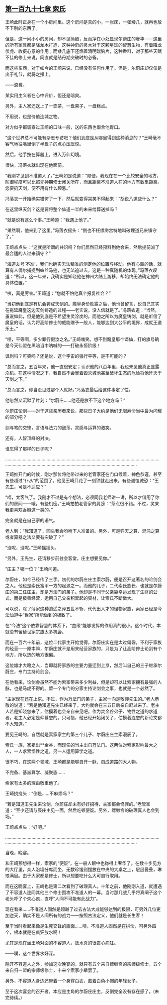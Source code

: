 ## [第一百九十七章 索氏](https://www.xxbiquge.com/11_11207/9169478.html)


  王崎此时正身在一个小房间里。这个房间是真的小，一张床，一张矮几，就再也放不下别的东西了。

  但是，这一间小小的房间，却不见简陋，反而净在小处显现尔蔚庄的奢华——这里的所有家具都是降龙木打造，这种神奇的灵木对于这颗星球的智慧生物，有着降龙伏虎、收摄心意的作用；而矮几底下还燃着清明瑞脑片，这种香料，对于那些天赋不佳的修士来说，简直就是结丹期突破时的必备。

  而这些东西，对于如今的王崎来说，已经没有任何作用了。但是，尔蔚庄却仅仅是出于礼节，就将之摆上。

  ——浪费。

  某实用主义者在心中评价，但还是暗爽。

  另外，主人家还送上了一壶茶，一盘果子，一盘糕点。

  不用说，也是价值连城之物。

  对方似乎都调查过王崎的口味一般，送的东西也很合他胃口。

  “这个世界总不可能有杂志专访吧？他们到底是从哪里得到这种消息的？”王崎毫不客气地往嘴里倒了半盘子的点心压压惊。

  然后，他手按在算器上，进入万仙幻境。

  很快，冯落衣就出现在他面前。

  “我刚才见到不准道人了。”王崎如是说道：“顺便，我现在在一个比较安全的地方，防御程度可以比照元神期修士闭关所在，而且距离不准道人在的地方有数里距离。您要扔天剑，便不用有什么顾忌。”

  冯落衣一开始确实错愕了一下，然后就变得哭笑不得起来：“胡说八道些什么？”

  在这里纵天剑？这是要将整个仙道一半的未来给葬送掉吗？

  “就是说有这么个事。”王崎道：“我遇上他了。”

  “果然啊，他来到了这里。”冯落衣摇头：“倒也不枉缥缈宫特地叫破理道兄来镇守了。”

  王崎点点头：“这就是所谓的共识吗？你们居然已经预料到他会来，然后提前派了最合适的人过来镇守？”

  “海道友号‘不准’，我们也确实无法精准的测定他的位置与移动。他有心藏的话，就算有人偶尔捕捉到蛛丝马迹，也无法追过去。这是一种真随机的体现。”冯落衣叹道：“所以，这一年来，我确实是知晓他在神州大陆上游移，却始终无法确定他的具体位置。”

  “咦，真是厉害。”王崎道：“您就不怕他真个报复社会？”

  “当初他到底是有机会铸成天剑的。魔皇身份败露之后，他也曾留言，说自己其实在拖延魔皇这边天剑铸造的过程——老实说，没人信就是了。”冯落衣道：“当然，虽说如此，但是他到底是不希望生灵涂炭的。而他之所以为魔皇铸剑，就是听信了魔皇的话，认为将高阶修士的威能赠予一般人，能够达到大公平的境界，成就王道乐土。”

  “啧，平等啊，多少罪行假汝之名。”王崎嗤笑。想不到魔皇那个谪仙，打的旗号确是今天仙盟在黑暗当中呐喊的——打破永恒阶级！

  讽刺吗？可笑吗？还是说，这个宇宙的强行平等，是不可能的？

  “总而言之，五百年来，他一直很安定；认识他的八百年里，我也未见他真正显露杀机。在这种情况之下，我自然不会冒着毁灭城池甚至破坏生态的危险将他歼灭于天剑之下。”

  “总而言之，你当没见过那个人就好。”冯落衣最后给这件事定了性。

  他忽然又沉默了片刻：“尔蔚庄……他还是放不下这个地方吗？”

  尔蔚庄论剑——对于这些亲历者来说，那些日子大约是他们无限寿命当中最为闪耀的部分吧？

  剑与笔的交锋，言语与法力的鼓荡，灵感与运算的激突。

  还有，人智顶峰的对决。

  谁忘得了那样的日子呢？

  …………………………………………………………………………………………………………………………………………………………………………………………………………

  王崎推开门的时候，刚才那位将他带过来的老管家还在门口候着，神色恭谨，甚至有些超过“仆从”的范围了。他见王崎只花了一刻钟就走出来，有些诚惶诚恐：“王先生，可是不适应？”

  “唔，太客气了。我刚才不过是有个想法，必须同我老师讲一讲，所以才借用了你们的房间——哦，有些机密。”王崎拍拍老管家的肩膀：“茶点很不错。不过，灵果我更喜欢香橼这一类的。”

  完全就是在自己家的语气。

  老人到：“我知道了，回头我会吩咐下人准备的。另外，可是弈天之算、混沌之算或者算器之法又要有突破了？”

  “没呢，没呢。”王崎摇摇头。

  “另外，王先生，还请移步前往会客堂。庄主想要见你。”

  “庄主？哪一位？”王崎问道。

  尔蔚庄，如今已经传了三手。初代的尔蔚庄庄主索尔蔚，便是召开这著名的论剑会之人。他也是索氏富甲一方的起源之一。而他的儿子，二代索氏族长、也就是尔蔚庄的第二任庄主，却是万法门的弟子。他却是不同于父亲靠幸运发现了生财的公式，而是极善经营，运用自己父亲积累起的资材，让索氏不断做大。

  可以说，除了薄家这种逍遥之泽五世不斩、代代出人才的怪物家族，索家已经是今法仙道中“世家”所能做到的极致了。

  在“今法”这个依靠智慧的体系下，“血缘”能够发挥的作用真的很小。这个时代，本就没有留给世家宗族太多机会。

  而在一百六十年前，这位二代家主开始觉得，尔蔚庄实在是太过偏僻，不利于家族的经营——原本嘛，尔蔚庄就不是用来经营家族的，只是为了让高阶修士论剑有个地方，所以选的地方很偏。

  这位雄才大略之人，当即就将家族的主要力量迁到上京，然后叫自己的三子继承尔蔚庄，专门主持论剑会。

  在他看来，论剑会虽然不能为索家带来多少利益，但是却可以让索家拥有最强的人脉，也是马虎不得的。留一个专门的分家主持论剑会之事，也就是一个必然了。

  “主家现在还在上京。不过，作为万法门的弟子，主家一向是敬仰先生的。”老人恭敬的说道：“若是他知道先生已经来了，大约就会在三五日后亲自赶过来了。老主人若是知晓您来了，估摸着也会亲自来见吧。作为焚金谷弟子、物性之道的求道者，老主人必定是仰慕您的。只可惜，他已经开始闭关了，估摸着连您的新论文都不大知道。”

  要见王崎的，自然就是索家家主的第三个儿子、尔蔚庄庄主索漫辰了。

  索氏一族，家祖出**金谷，而现任的当主出自万法门。这两位对索家影响最大之人，一人求索悟性之道，另一人运用算学之道。

  很不巧，在这两个领域，王崎都是能够自开一脉、自成道路的大人物。

  不完备、基派算学、凝聚态……

  索家有太多的理由敬重他了。

  王崎挠挠头：“倒是……不麻烦吗？”

  “若是知道王先生来论剑，尔蔚庄却未有好好招待，主家都会怪罪的。”老管家道：“至少还请与辰庄主见一面，然后吃顿便饭。另外，缥缈宫的破理真人也会到场。”

  王崎点点头：“好吧。”

  …………………………………………………………………………………………………………………………………………………………………………………………………………

  当晚，晚宴。

  和王崎预想得一样，索家的“便饭”，在一般人眼中也称得上奢华了。在数十步见方的大厅里，众人沿墙分席而坐，无数珍馐则摆放在中央的大桌之上，层层叠叠，琳琅满目。由于大家都是修士，所以想要吃什么大可自行取用。

  而在这晚宴上，王崎也是第二次看到了破理真人。十年之前，他刚刚入道，就遭遇了不容道人连同其他三个修士围攻不准道人的一幕。当时那几战几乎将真阐子这个老头吓了个失心疯，直呼“人间不可能有此战力”。

  现在看来……不准道人固然是超越了过去古法大成能够达到的极限，可另外几位更加逆天，确实不是人间所有的战力——按照古法定义，他们就是长生客！

  至于当时看起来像是生死交锋的画面……啧，不准道人固然是在拼命，可另外四个，根本就是在疯狂放水啊！

  尤其是现在坐王崎对面的不容道人，放水真的很丧心病狂。

  ——噗，这个世界水好深。

  除开不容道人之外，参加这次晚宴的，就只有五个来自缥缈宫的宗师级修士，五个来自归一盟的宗师级修士，十来个索家小辈罢了。

  另外，不容道人身边还带着一个身穿白衣，戴着白色小帽的年轻女子。

  至于这次宴会的召开者，本应是主角的尔蔚庄庄主，反倒完全没有存在感了。(未完待续。)
